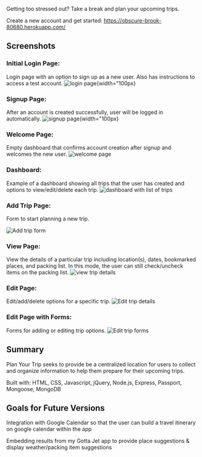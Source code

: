 Getting too stressed out? Take a break and plan your upcoming trips.

Create a new account and get started: https://obscure-brook-80680.herokuapp.com/

## Screenshots

### Initial Login Page:
Login page with an option to sign up as a new user. Also has instructions to access a test account.
![login page](images/login-page.png){width="100px}

### Signup Page:
After an account is created successfully, user will be logged in automatically.
![signup page](images/signup-page.png){width="100px}

### Welcome Page:
Empty dashboard that confirms account creation after signup and welcomes the new user.
![welcome page](images/welcome.png)

### Dashboard:
Example of a dashboard showing all trips that the user has created and options to view/edit/delete each trip.
![dashboard with list of trips](images/dashboard.png)

### Add Trip Page:
Form to start planning a new trip.

![Add trip form](images/add-trip.png)

### View Page:
View the details of a particular trip including location(s), dates, bookmarked places, and packing list. In this mode, the user can still check/uncheck items on the packing list.
![view trip details](images/view-trip.png)

### Edit Page:
Edit/add/delete options for a specific trip.
![Edit trip details](images/edit-trip.png)

### Edit Page with Forms:
Forms for adding or editing trip options.
![Edit trip forms](images/edit-trip-options.png)

## Summary

Plan Your Trip seeks to provide be a centralized location for users to collect and organize information to help them prepare for their upcoming trips.

Built with: HTML, CSS, Javascript, jQuery, Node.js, Express, Passport, Mongoose, MongoDB

## Goals for Future Versions

Integration with Google Calendar so that the user can build a travel itinerary on google calendar within the app

Embedding results from my Gotta Jet app to provide place suggestions & display weather/packing item suggestions
